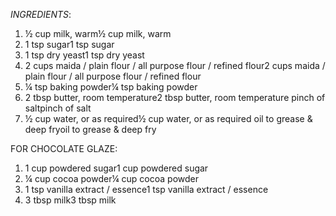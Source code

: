 *INGREDIENTS*:
1. ½ cup milk, warm½ cup milk, warm
2. 1 tsp sugar1 tsp sugar
3. 1 tsp dry yeast1 tsp dry yeast
4. 2 cups maida / plain flour / all purpose flour / refined flour2 cups maida / plain flour / all purpose flour / refined flour
5. ¼ tsp baking powder¼ tsp baking powder
6. 2 tbsp butter, room temperature2 tbsp butter, room temperature
pinch of saltpinch of salt
7. ½ cup water, or as required½ cup water, or as required
oil to grease & deep fryoil to grease & deep fry

FOR CHOCOLATE GLAZE:
1. 1 cup powdered sugar1 cup powdered sugar
2. ¼ cup cocoa powder¼ cup cocoa powder
3. 1 tsp vanilla extract / essence1 tsp vanilla extract / essence
4. 3 tbsp milk3 tbsp milk